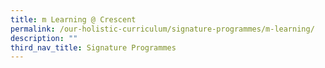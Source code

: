 ```yaml
---
title: m Learning @ Crescent
permalink: /our-holistic-curriculum/signature-programmes/m-learning/
description: ""
third_nav_title: Signature Programmes
---
```

